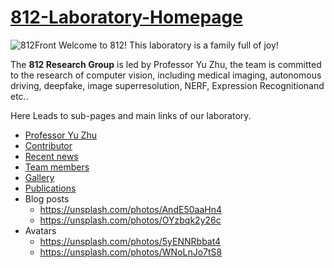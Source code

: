 # [812-Laboratory-Homepage](https://ecust812.netlify.app/)

![812Front](https://hzw-blogimage.oss-cn-shanghai.aliyuncs.com/812-lab/A_finalpic.jpg)
Welcome to 812! This laboratory is a family full of joy!

The **812 Research Group**  is led by Professor Yu Zhu, the team is committed to the research of computer vision, including medical imaging, autonomous driving, deepfake, image superresolution, NERF, Expression Recognitionand etc.. 

Here Leads to sub-pages and main links of our laboratory.

- [Professor Yu Zhu](http://a.xueshu.baidu.com/scholarID/CN-BNHAMBBK)
- [Contributor](https://github.com/Huangzhw0221)
- [Recent news](https://ecust812.netlify.app/post/)
- [Team members](https://ecust812.netlify.app/people/)
- [Gallery](https://ecust812.netlify.app/tour/)
- [Publications](https://ecust812.netlify.app/publication/)
- Blog posts
  - https://unsplash.com/photos/AndE50aaHn4
  - https://unsplash.com/photos/OYzbqk2y26c
- Avatars
  - https://unsplash.com/photos/5yENNRbbat4
  - https://unsplash.com/photos/WNoLnJo7tS8
